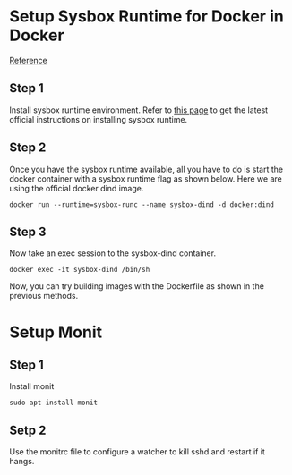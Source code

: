 # Setup Sysbox Runtime for Docker in Docker
[Reference](https://devopscube.com/run-docker-in-docker/)

## Step 1
Install sysbox runtime environment. Refer to [this page](https://github.com/nestybox/sysbox#installing-sysbox) to get the latest official instructions on installing sysbox runtime.

## Step 2
Once you have the sysbox runtime available, all you have to do is start the docker container with a sysbox runtime flag as shown below. Here we are using the official docker dind image.
```
docker run --runtime=sysbox-runc --name sysbox-dind -d docker:dind
```

## Step 3
Now take an exec session to the sysbox-dind container.
```
docker exec -it sysbox-dind /bin/sh
```
Now, you can try building images with the Dockerfile as shown in the previous methods.

# Setup Monit
## Step 1
Install monit
```
sudo apt install monit
```
## Setp 2
Use the monitrc file to configure a watcher to kill sshd and restart if it hangs.